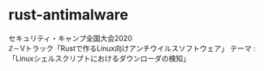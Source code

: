 # rust-antimalware

セキュリティ・キャンプ全国大会2020  
ℤ－Ⅴトラック「Rustで作るLinux向けアンチウイルスソフトウェア」
テーマ :「Linuxシェルスクリプトにおけるダウンローダの検知」
